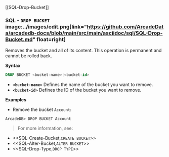 [[SQL-Drop-Bucket]]
### SQL - `DROP BUCKET` image:../images/edit.png[link="https://github.com/ArcadeData/arcadedb-docs/blob/main/src/main/asciidoc/sql/SQL-Drop-Bucket.md" float=right]

Removes the bucket and all of its content.  This operation is permanent and cannot be rolled back.

**Syntax**

```sql
DROP BUCKET <bucket-name>|<bucket-id>
```

- **`<bucket-name>`** Defines the name of the bucket you want to remove.
- **`<bucket-id>`** Defines the ID of the bucket you want to remove.

**Examples**

- Remove the bucket `Account`:

```
ArcadeDB> DROP BUCKET Account
```

>For more information, see:

- <<SQL-Create-Bucket,`CREATE BUCKET`>>
- <<SQL-Alter-Bucket,`ALTER BUCKET`>>
- <<SQL-Drop-Type,`DROP TYPE`>>

